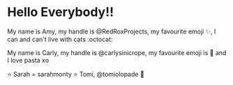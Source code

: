 # Hello Everybody!! 

My name is Amy, my handle is @RedRoxProjects, my favourite emoji :sparkles:, I can and can't live with cats :octocat:


My name is Carly, my handle is @carlysinicrope, my favourite emoji is :unicorn: and I love pasta xo

:star: Sarah = sarahmonty :star:
Tomi, @tomiolopade :rocket:

